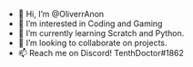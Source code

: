 - 👋 Hi, I’m @OliverrAnon
- 👀 I’m interested in Coding and Gaming
- 🌱 I’m currently learning Scratch and Python.
- 💞️ I’m looking to collaborate on projects.
- 📫 Reach me on Discord! TenthDoctor#1862

<!---
OliverrAnon/OliverrAnon is a ✨ special ✨ repository because its `README.md` (this file) appears on your GitHub profile.
You can click the Preview link to take a look at your changes.
--->
